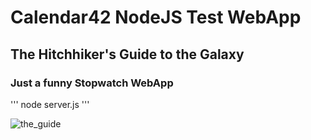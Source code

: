 # Calendar42 NodeJS Test WebApp

## The Hitchhiker's Guide to the Galaxy ##

### Just a funny Stopwatch WebApp ###

'''
node server.js
'''

![the_guide](https://cloud.githubusercontent.com/assets/22228718/18845054/5cdfc440-8420-11e6-9da8-49efea2abc6f.jpg)
